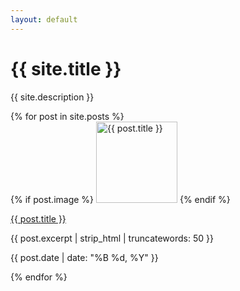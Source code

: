 ```yaml
---
layout: default
---
```


<div id="home-content">
  <h1>{{ site.title }}</h1>
  <p>{{ site.description }}</p>
  
  <div id="posts-list">
    {% for post in site.posts %}
      <article class="post-preview">
        {% if post.image %}
          <img 
             src="{{ post.image | relative_url }}" 
             alt="{{ post.title }}" 
            class="post-thumbnail" 
            style="width: 130px; height: auto;"
          >
        {% endif %}
        <p class="post-title"><a href="{{ post.url }}">{{ post.title }}</a></p>
        <p class="post-excerpt">{{ post.excerpt | strip_html | truncatewords: 50 }}</p>
        <p class="post-date">{{ post.date | date: "%B %d, %Y" }}</p>
      </article>
    {% endfor %}
  </div>
</div>
